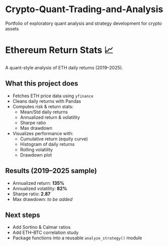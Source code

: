 # Crypto-Quant-Trading-and-Analysis
Portfolio of exploratory quant analysis and strategy development for crypto assets

# Ethereum Return Stats 📈

A quant-style analysis of ETH daily returns (2019–2025).

## What this project does
- Fetches ETH price data using `yfinance`
- Cleans daily returns with Pandas
- Computes risk & return stats:
  - Mean/Std daily returns
  - Annualized return & volatility
  - Sharpe ratio
  - Max drawdown
- Visualizes performance with:
  - Cumulative return (equity curve)
  - Histogram of daily returns
  - Rolling volatility
  - Drawdown plot

## Results (2019–2025 sample)
- Annualized return: **135%**
- Annualized volatility: **82%**
- Sharpe ratio: **2.87**
- Max drawdown: *to be added*

## Next steps
- Add Sortino & Calmar ratios
- Add ETH–BTC correlation study
- Package functions into a reusable `analyze_strategy()` module
